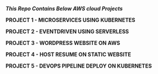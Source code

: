 ***This Repo Contains Below AWS cloud Projects***

 **PROJECT 1 - MICROSERVICES USING KUBERNETES**

 **PROJECT 2 - EVENTDRIVEN USING SERVERLESS**

 **PROJECT 3 - WORDPRESS WEBSITE ON AWS**

 **PROJECT 4 - HOST RESUME ON STATIC WEBSITE**

 **PROJECT 5 - DEVOPS PIPELINE DEPLOY ON KUBERNETES**

 
